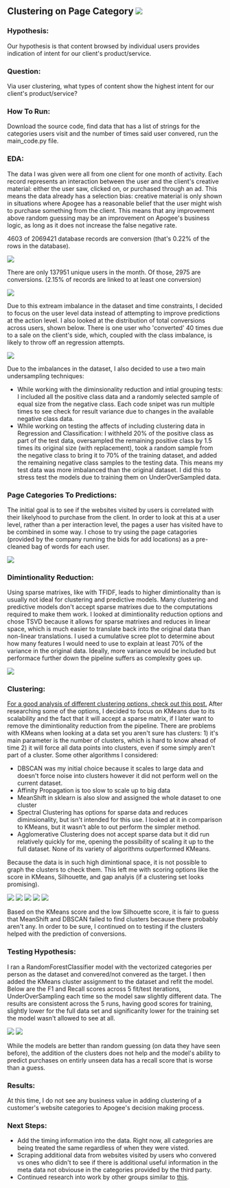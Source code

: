
## Clustering on Page Category   <img src="images/clustering.png">

### Hypothesis:

Our hypothesis is that content browsed by individual users provides indication of intent for our client's
product/service. 

### Question:

Via user clustering, what types of content show the highest intent for our client's
product/service?

### How To Run:

Download the source code, find data that has a list of strings for the categories users visit and the number of times said user convered, run the main_code.py file.

### EDA:

The data I was given were all from one client for one month of activity. Each record represents an interaction between the user and the client's creative material: either the user saw, clicked on, or purchased through an ad. This means the data already has a selection bias: creative material is only shown in situations where Apogee has a reasonable belief that the user might wish to purchase something from the client. This means that any improvement above random guessing may be an improvement on Apogee's business logic, as long as it does not increase the false negative rate. 

4603 of 2069421 database records are conversion (that's 0.22% of the rows in the database). 

<img src="images/Percent_Conversions_Database_Rows.png">

There are only 137951 unique users in the month. Of those, 2975 are conversions. (2.15% of records are linked to at least one conversion)

<img src="images/Percent_Conversions_Unique_Users.png">

Due to this extream imbalance in the dataset and time constraints, I decided to focus on the user level data instead of attempting to improve predictions at the action level. I also looked at the distribution of total conversions across users, shown below. There is one user who 'converted' 40 times due to a sale on the client's side, which, coupled with the class imbalance, is likely to throw off an regression attempts.

<img src="images/ConversionsPerUserHistogram.png">

Due to the imbalances in the dataset, I also decided to use a two main undersampling techniques: 
- While working with the diminsionality reduction and intial grouping tests: I included all the positive class data and a randomly selected sample of equal size from the negative class. Each code snipet was run multiple times to see check for result variance due to changes in the available negative class data.
- While working on testing the affects of including clustering data in Regression and Classification: I withheld 20% of the positive class as part of the test data, oversampled the remaining positive class by 1.5 times its original size (with replacement), took a random sample from the negative class to bring it to 70% of the training dataset, and added the remaining negative class samples to the testing data. This means my test data was more imbalanced than the original dataset. I did this to stress test the models due to training them on UnderOverSampled data.

### Page Categories To Predictions:

The initial goal is to see if the websites visited by users is correlated with their likelyhood to purchase from the client. In order to look at this at a user level, rather than a per interaction level, the pages a user has visited have to be combined in some way. I chose to try using the page catagories (provided by the company running the bids for add locations) as a pre-cleaned bag of words for each user. 

<img src="images/Cat_TFIDF.png">

### Dimintionality Reduction:

Using sparse matrixes, like with TFIDF, leads to higher dimintionality than is usually not ideal for clustering and predictive models. Many clustering and predictive models don't accept sparse matrixes due to the computations required to make them work. I looked at dimintionality reduction options and chose TSVD because it allows for sparse matrixes and reduces in linear space, which is much easier to translate back into the original data than non-linear translations. I used a cumulative scree plot to determine about how many features I would need to use to explain at least 70% of the variance in the original data. Ideally, more variance would be included but performace further down the pipeline suffers as complexity goes up.

<img src="images/website_categories_tsvd_under_sample.png">

### Clustering:

[For a good analysis of different clustering options, check out this post.](http://hdbscan.readthedocs.io/en/latest/comparing_clustering_algorithms.html) After researching some of the options, I decided to focus on KMeans due to its scalability and the fact that it will accept a sparse matrix, if I later want to remove the dimintionality reduction from the pipeline. There are problems with KMeans when looking at a data set you aren't sure has clusters: 1) it's main parameter is the number of clusters, which is hard to know ahead of time 2) it will force all data points into clusters, even if some simply aren't part of a cluster. Some other algorithms I considered:
- DBSCAN was my initial choice because it scales to large data and doesn't force noise into clusters however it did not perform well on the current dataset. 
- Affinity Propagation is too slow to scale up to big data
- MeanShift in sklearn is also slow and assigned the whole dataset to one cluster
- Spectral Clustering has options for sparse data and reduces diminsionality, but isn't intended for this use. I looked at it in comparison to KMeans, but it wasn't able to out perform the simpler method.
- Agglomerative Clustering does not accept sparse data but it did run relatively quickly for me, opening the possibility of scaling it up to the full dataset. None of its variety of algorithms outperformed KMeans.

Because the data is in such high dimintional space, it is not possible to graph the clusters to check them. This left me with scoring options like the score in KMeans, Silhouette, and gap analyis (if a clustering set looks promising).

<img src="images/SilhouetteScore_acrossClusteringOptions.png">

<img src="images/SilhouetteScoreVariance_acrossClusteringOptions.png">

<img src="images/kmeans_1-500_bothscores.png">

<img src="images/kmeans_25-50_sscore.png">

<img src="images/kmeans_customerConversionsinClusters.png">

Based on the KMeans score and the low Silhouette score, it is fair to guess that MeanShift and DBSCAN failed to find clusters because there probably aren't any. In order to be sure, I continued on to testing if the clusters helped with the prediction of conversions.

### Testing Hypothesis:

I ran a RandomForestClassifier model with the vectorized categories per person as the dataset and convered/not convered as the target. I then added the KMeans cluster assignment to the dataset and refit the model. Below are the F1 and Recall scores across 5 fit/test iterations, UnderOverSampling each time so the model saw slightly different data. The results are consistent across the 5 runs, having good scores for training, slightly lower for the full data set and significanlty lower for the training set the model wasn't allowed to see at all.

<img src="images/RandomForestClass_F1_70-30.png">

<img src="images/RandomForestClass_Recall_70-30.png">

While the models are better than random guessing (on data they have seen before), the addition of the clusters does not help and the model's ability to predict purchases on entirly unseen data has a recall score that is worse than a guess.

### Results:

At this time, I do not see any business value in adding clustering of a customer's website categories to Apogee's decision making process. 

### Next Steps:

- Add the timing information into the data. Right now, all categories are being treated the same regardless of when they were visted.
- Scraping additional data from websites visited by users who convered vs ones who didn't to see if there is additional useful information in the meta data not obviouse in the categories provided by the third party.
- Continued research into work by other groups similar to [this](https://link.springer.com/chapter/10.1007/978-3-319-19548-3_11).
